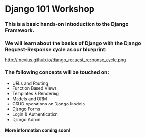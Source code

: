 # Django 101 Workshop

### This is a basic hands-on introduction to the Django Framework. 

### We will learn about the basics of Django with the Django Request-Response cycle as our blueprint:
http://rnevius.github.io/django_request_response_cycle.png

### The following concepts will be touched on:
- URLs and Routing
- Function Based Views
- Templates & Rendering
- Models and ORM
- CRUD operations on Django Models
- Django Forms
- Login & Authentication
- Django Admin

#### More information coming soon!
